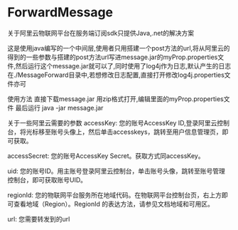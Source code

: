 # ForwardMessage
关于阿里云物联网平台在服务端订阅sdk只提供Java,.net的解决方案



这是使用java编写的一个中间层,使用者只用搭建一个post方法的url,将从阿里云的得到的一些参数与搭建的post方法url写进message.jar的myProp.properties文件,然后运行这个message.jar就可以了,同时使用了log4j作为日志,默认产生的日志在./MessageForward目录中,若想修改日志配置,直接打开修改log4j.properties文件亦可



使用方法
直接下载message.jar
用zip格式打开,编辑里面的myProp.properties文件
最后运行 java -jar message.jar



关于一些阿里云需要的参数
accessKey: 您的账号AccessKey ID,登录阿里云控制台，将光标移至账号头像上，然后单击accesskeys，跳转至用户信息管理页，即可获取。

accessSecret: 您的账号AccessKey Secret。获取方式同accessKey。

uid: 您的账号ID。用主账号登录阿里云控制台，单击账号头像，跳转至账号管理控制台，即可获取账号UID。

regionId: 您的物联网平台服务所在地域代码。在物联网平台控制台页，右上方即可查看地域（Region）。RegionId 的表达方法，请参见文档地域和可用区。

url: 您需要转发到的url
